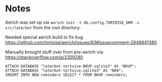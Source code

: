 # Notes

Aerich was set up via `aerich init -t db.config.TORTOISE_ORM -s src/laterbot` from the root directory.

Needed special aerich build to fix bug <https://github.com/tortoise/aerich/issues/63#issuecomment-2848841380>

Manually brought stuff over from pre-aerich via: <https://stackoverflow.com/a/2359280>

```sqlite
ATTACH DATABASE "laterbot-tortoise-BKUP.sqlite3" AS "BKUP";
ATTACH DATABASE "laterbot-tortoise.sqlite3" AS "NEW";
INSERT INTO NEW.reminders SELECT * FROM BKUP.reminders;
```
